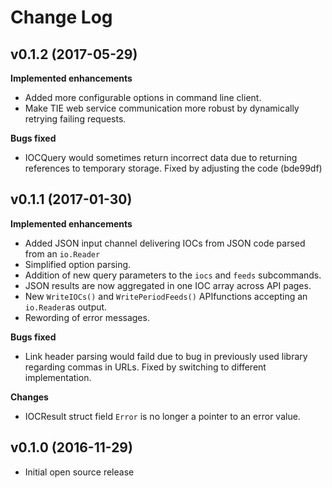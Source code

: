 # Change Log

## v0.1.2 (2017-05-29)

**Implemented enhancements**

- Added more configurable options in command line client.
- Make TIE web service communication more robust by dynamically retrying failing requests.

**Bugs fixed**

- IOCQuery would sometimes return incorrect data due to returning references to temporary storage. Fixed by adjusting the code (bde99df)

## v0.1.1 (2017-01-30)

**Implemented enhancements**

- Added JSON input channel delivering IOCs from JSON code parsed from an `io.Reader`
- Simplified option parsing.
- Addition of new query parameters to the `iocs` and `feeds` subcommands.
- JSON results are now aggregated in one IOC array across API pages.
- New `WriteIOCs()` and `WritePeriodFeeds()` APIfunctions accepting an `io.Reader`as output.
- Rewording of error messages.

**Bugs fixed**

- Link header parsing would faild due to bug in previously used library regarding commas in URLs. Fixed by switching to different implementation.

**Changes**

- IOCResult struct field `Error` is no longer a pointer to an error value.

## v0.1.0 (2016-11-29)

- Initial open source release
